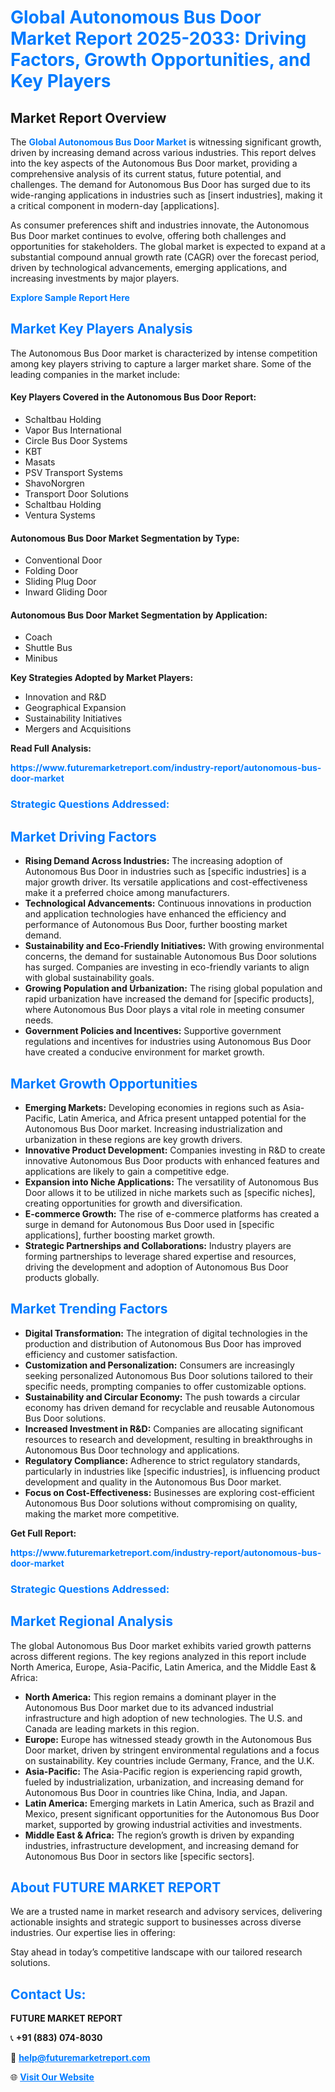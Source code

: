 <h1 style="color: #007BFF;">Global Autonomous Bus Door Market Report 2025-2033: Driving Factors, Growth Opportunities, and Key Players</h1>

<section id="overview">
<h2>Market Report Overview</h2>
<p>The <a href="https://www.futuremarketreport.com/industry-report/autonomous-bus-door-market" style="color: #007BFF; text-decoration: none;"><strong>Global Autonomous Bus Door Market</strong></a> is witnessing significant growth, driven by increasing demand across various industries. This report delves into the key aspects of the Autonomous Bus Door market, providing a comprehensive analysis of its current status, future potential, and challenges. The demand for Autonomous Bus Door has surged due to its wide-ranging applications in industries such as [insert industries], making it a critical component in modern-day [applications].</p>
<p>As consumer preferences shift and industries innovate, the Autonomous Bus Door market continues to evolve, offering both challenges and opportunities for stakeholders. The global market is expected to expand at a substantial compound annual growth rate (CAGR) over the forecast period, driven by technological advancements, emerging applications, and increasing investments by major players.</p>
</section>

<section id="overview">
<p><a href="https://www.futuremarketreport.com/request-sample/reportId=41507" style="color: #007BFF; text-decoration: none;"><strong>Explore Sample Report Here</strong></a></p>
</section>

<section id="key-players">
<h2 style="color: #007BFF;">Market Key Players Analysis</h2>
<p>The Autonomous Bus Door market is characterized by intense competition among key players striving to capture a larger market share. Some of the leading companies in the market include:</p>
<h4>Key Players Covered in the Autonomous Bus Door Report:</h4>
<ul><li>Schaltbau Holding</li><li>Vapor Bus International</li><li>Circle Bus Door Systems</li><li>KBT</li><li>Masats</li><li>PSV Transport Systems</li><li>ShavoNorgren</li><li>Transport Door Solutions</li><li>Schaltbau Holding</li><li>Ventura Systems</li></ul>
<h4>Autonomous Bus Door Market Segmentation by Type:</h4>
<ul><li>Conventional Door</li><li>Folding Door</li><li>Sliding Plug Door</li><li>Inward Gliding Door</li></ul>

<h4>Autonomous Bus Door Market Segmentation by Application:</h4>
<ul><li>Coach</li><li>Shuttle Bus</li><li>Minibus</li></ul>
<p><strong>Key Strategies Adopted by Market Players:</strong></p>
<ul>
<li>Innovation and R&D</li>
<li>Geographical Expansion</li>
<li>Sustainability Initiatives</li>
<li>Mergers and Acquisitions</li>
</ul>
</section>

<section>
<p><strong>Read Full Analysis: </strong></p><a href="https://www.futuremarketreport.com/industry-report/autonomous-bus-door-market" style="color: #007BFF; text-decoration: none;"><strong>https://www.futuremarketreport.com/industry-report/autonomous-bus-door-market</strong></a>
<h3 style="color: #007BFF;">Strategic Questions Addressed:</h3>
</section>

<section id="driving-factors">
<h2 style="color: #007BFF;">Market Driving Factors</h2>
<ul>
<li><strong>Rising Demand Across Industries:</strong> The increasing adoption of Autonomous Bus Door in industries such as [specific industries] is a major growth driver. Its versatile applications and cost-effectiveness make it a preferred choice among manufacturers.</li>
<li><strong>Technological Advancements:</strong> Continuous innovations in production and application technologies have enhanced the efficiency and performance of Autonomous Bus Door, further boosting market demand.</li>
<li><strong>Sustainability and Eco-Friendly Initiatives:</strong> With growing environmental concerns, the demand for sustainable Autonomous Bus Door solutions has surged. Companies are investing in eco-friendly variants to align with global sustainability goals.</li>
<li><strong>Growing Population and Urbanization:</strong> The rising global population and rapid urbanization have increased the demand for [specific products], where Autonomous Bus Door plays a vital role in meeting consumer needs.</li>
<li><strong>Government Policies and Incentives:</strong> Supportive government regulations and incentives for industries using Autonomous Bus Door have created a conducive environment for market growth.</li>
</ul>
</section>

<section id="growth-opportunities">
<h2 style="color: #007BFF;">Market Growth Opportunities</h2>
<ul>
<li><strong>Emerging Markets:</strong> Developing economies in regions such as Asia-Pacific, Latin America, and Africa present untapped potential for the Autonomous Bus Door market. Increasing industrialization and urbanization in these regions are key growth drivers.</li>
<li><strong>Innovative Product Development:</strong> Companies investing in R&D to create innovative Autonomous Bus Door products with enhanced features and applications are likely to gain a competitive edge.</li>
<li><strong>Expansion into Niche Applications:</strong> The versatility of Autonomous Bus Door allows it to be utilized in niche markets such as [specific niches], creating opportunities for growth and diversification.</li>
<li><strong>E-commerce Growth:</strong> The rise of e-commerce platforms has created a surge in demand for Autonomous Bus Door used in [specific applications], further boosting market growth.</li>
<li><strong>Strategic Partnerships and Collaborations:</strong> Industry players are forming partnerships to leverage shared expertise and resources, driving the development and adoption of Autonomous Bus Door products globally.</li>
</ul>
</section>

<section id="trending-factors">
<h2 style="color: #007BFF;">Market Trending Factors</h2>
<ul>
<li><strong>Digital Transformation:</strong> The integration of digital technologies in the production and distribution of Autonomous Bus Door has improved efficiency and customer satisfaction.</li>
<li><strong>Customization and Personalization:</strong> Consumers are increasingly seeking personalized Autonomous Bus Door solutions tailored to their specific needs, prompting companies to offer customizable options.</li>
<li><strong>Sustainability and Circular Economy:</strong> The push towards a circular economy has driven demand for recyclable and reusable Autonomous Bus Door solutions.</li>
<li><strong>Increased Investment in R&D:</strong> Companies are allocating significant resources to research and development, resulting in breakthroughs in Autonomous Bus Door technology and applications.</li>
<li><strong>Regulatory Compliance:</strong> Adherence to strict regulatory standards, particularly in industries like [specific industries], is influencing product development and quality in the Autonomous Bus Door market.</li>
<li><strong>Focus on Cost-Effectiveness:</strong> Businesses are exploring cost-efficient Autonomous Bus Door solutions without compromising on quality, making the market more competitive.</li>
</ul>
</section>

<section>
<p><strong>Get Full Report: </strong></p><a href="https://www.futuremarketreport.com/industry-report/autonomous-bus-door-market" style="color: #007BFF; text-decoration: none;"><strong>https://www.futuremarketreport.com/industry-report/autonomous-bus-door-market</strong></a>
<h3 style="color: #007BFF;">Strategic Questions Addressed:</h3>
</section>


<section id="regional-analysis">
<h2 style="color: #007BFF;">Market Regional Analysis</h2>
<p>The global Autonomous Bus Door market exhibits varied growth patterns across different regions. The key regions analyzed in this report include North America, Europe, Asia-Pacific, Latin America, and the Middle East & Africa:</p>
<ul>
<li><strong>North America:</strong> This region remains a dominant player in the Autonomous Bus Door market due to its advanced industrial infrastructure and high adoption of new technologies. The U.S. and Canada are leading markets in this region.</li>
<li><strong>Europe:</strong> Europe has witnessed steady growth in the Autonomous Bus Door market, driven by stringent environmental regulations and a focus on sustainability. Key countries include Germany, France, and the U.K.</li>
<li><strong>Asia-Pacific:</strong> The Asia-Pacific region is experiencing rapid growth, fueled by industrialization, urbanization, and increasing demand for Autonomous Bus Door in countries like China, India, and Japan.</li>
<li><strong>Latin America:</strong> Emerging markets in Latin America, such as Brazil and Mexico, present significant opportunities for the Autonomous Bus Door market, supported by growing industrial activities and investments.</li>
<li><strong>Middle East & Africa:</strong> The region’s growth is driven by expanding industries, infrastructure development, and increasing demand for Autonomous Bus Door in sectors like [specific sectors].</li>
</ul>
</section>

<footer>
<h2 style="color: #007BFF;">About FUTURE MARKET REPORT</h2>
<p>We are a trusted name in market research and advisory services, delivering actionable insights and strategic support to businesses across diverse industries. Our expertise lies in offering:</p>

<p>Stay ahead in today’s competitive landscape with our tailored research solutions.</p>

<h2 style="color: #007BFF;">Contact Us:</h2>
<p><strong>FUTURE MARKET REPORT</strong></p>
<p>📞 <strong>+91 (883) 074-8030</strong></p>
<p>📧 <strong><a href="mailto:help@futuremarketreport.com" style="color: #007BFF;">help@futuremarketreport.com</a></strong></p>
<p>🌐 <strong><a href="https://www.futuremarketreport.com/" style="color: #007BFF;">Visit Our Website</a></strong></p>
</footer>